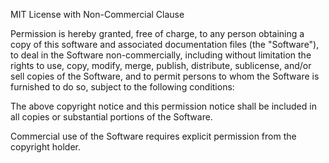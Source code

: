 MIT License with Non-Commercial Clause

Permission is hereby granted, free of charge, to any person obtaining a copy of this software and associated documentation files (the "Software"), to deal in the Software non-commercially, including without limitation the rights to use, copy, modify, merge, publish, distribute, sublicense, and/or sell copies of the Software, and to permit persons to whom the Software is furnished to do so, subject to the following conditions:

The above copyright notice and this permission notice shall be included in all copies or substantial portions of the Software.

Commercial use of the Software requires explicit permission from the copyright holder.
